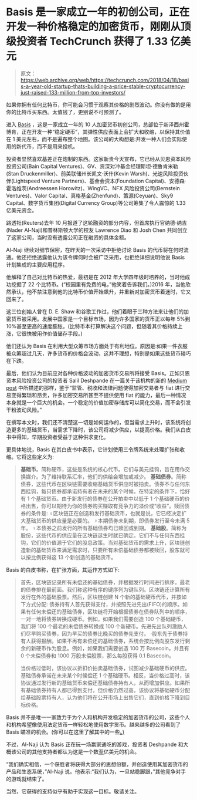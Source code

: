 # Basis 是一家成立一年的初创公司，正在开发一种价格稳定的加密货币，刚刚从顶级投资者 TechCrunch 获得了 1.33 亿美元

> 原文：<https://web.archive.org/web/https://techcrunch.com/2018/04/18/basis-a-year-old-startup-thats-building-a-price-stable-cryptocurrency-just-raised-133-million-from-top-investors/>

如果你拥有任何比特币，你可能会习惯于观察其价格的剧烈波动。你没有做的是用你的比特币买东西。太值钱了，更别说不可预测了。

进入 [Basis](https://web.archive.org/web/20230218084221/http://www.getbasecoin.com/) ，这是一家成立一年的 10 人加密货币初创公司，总部位于新泽西州霍博肯，正在开发一种“稳定硬币”，其弹性供应表面上会扩大和收缩，以保持其价值在 1 美元左右，而不是遍布整个地图。该公司的大构想是:开发一种人们会实际使用的新代币，而不是用来投机。

投资者显然喜欢基差正在炮制的东西。这家新贵今天宣布，它已经从贝恩资本风险投资公司(Bain Capital Ventures)、GV、资深对冲基金经理斯坦·德鲁肯米勒(Stan Druckenmiller)、前美联储州长凯文·沃什(Kevin Warsh)、光速风险投资伙伴(Lightspeed Venture Partners)、基金会资本(Foundation Capital)、安德森·霍洛维茨(Andreessen Horowitz)、WingVC、NFX 风险投资公司(Bernstein Ventures)、Valor Capital、真格基金(Zhenfund)、策源(Ceyuan)、Sky9 Capital、数字货币集团(Digital Currency Group)等公司筹集了令人震惊的 1.33 亿美元资金。

路透社(Reuters)去年 10 月报道了这轮融资的部分内容，但首席执行官纳德·纳吉(Nader Al-Naji)和普林斯顿大学的校友 Lawrence Diao 和 Josh Chen 共同创立了这家公司，当时没有透露公司正在融资的具体金额。

Al-Naji 继续对细节保密，在昨天的一次采访中拒绝讨论 Basis 的代币将在何时流通。他还拒绝透露他认为该令牌何时会被广泛采用，也拒绝详细说明他说 Basis 计划集成的主要应用程序。

他解释了自己对比特币的热爱，最初是在 2012 年大学四年级时培养的，当时他成功挖掘了 22 个比特币。(“校园里有免费的电，”他笑着告诉我们。)2016 年，当他欣然承认，他不禁注意到他的比特币价值开始飙升，并重新对加密货币着迷时，它又回来了。

这三位创始人曾在 D. E. Shaw 和谷歌工作过，他们着眼于三种方法来让他们的加密货币被采用。发展中国家是一个目标市场，因为许多国家的货币正以每年 5%到 10%甚至更高的速度膨胀。(比特币本打算解决这个问题，但随着其价格持续上涨，它很快被用作价值储存手段。)

他们还认为 Basis 在利用大型众筹市场方面处于有利地位。原因是:如果一件衣服被众筹超过几天，许多货币的价格会波动，这并不理想，特别是如果这些货币碰巧在下跌。

最后，他们认为目前应对各种价格波动的加密货币交易所将接受 Basis。正如贝恩资本风险投资公司的投资者 Salil Deshpande 在一篇关于该机构的新的 [Medium post](https://web.archive.org/web/20230218084221/https://medium.com/@saliloquy/bd702eeb5e68) 中所描述的那样，鉴于“监管、税收和法律问题使得加密交易者与 fiat 进行交易变得繁琐和昂贵，许多加密交易所甚至不提供使用 fiat 的能力，最后一种情况本身就是一个巨大的机会。一个稳定的价值加密存储库可以简化交易，而不会引发干粉波动风险。”

在撰写本文时，我们还不清楚这一切是如何运作的，但当需求上升时，该系统将创造更多的基础货币，当需求下降时，该公司将减少供应，以提高价格。我们从白皮书中得知，早期投资者受益于这种供求变化。

更具体地说，Basis 在其白皮书中表示，它计划使用三令牌系统来处理扩张和收缩。它将这些定义为:

> **基础币**。简称硬币，这些是系统的核心代币。它们与美元挂钩，旨在用作交换媒介。为了维持联系汇率，他们的供给会增加或减少。
> **基础债券**。简称债券，这些代币在区块链需要收缩基础货币供应时被拍卖。债券不与任何东西挂钩，每只债券都承诺持有者在未来的某个时候，在特定的条件下，恰好有 1 个基础货币。由于新发行的债券在公开拍卖中以低于 1 个基础硬币的价格出售，你可以期待为你的债券购买赚取有竞争力的溢价或“收益”。赎回债券的条件是:
> ♀区块链正在创造和发行基础货币，也就是说，它已经决定扩大基础货币的供应量是必要的。
> ♀本期债券未到期，即债券发行至今未满 5 年。
> ♀本债券之前发行的所有基础债券均已赎回或到期。
> **基础股**。简称为股份，这些代币的供应量在区块链诞生时就已确定。它们不与任何东西挂钩，它们的价值源于它们的股息政策。当对基础货币的需求上升，区块链创造新的基础货币来满足需求时，只要所有未偿基础债券都被赎回，股东就可以按比例获得这 13 个新创造的基础货币。

Basis 的白皮书称，在扩张方面，其运作方式如下:

> 首先，区块链记录所有未偿还的基础债券，并根据发行时间进行排序，最老的债券排在最前面。我们称这种有序的键序列为键队列。区块链还计算所有发行在外的基础股票。然后，区块链创建 N 个新的基础硬币代币，并按如下方式分配:
> 债券持有人首先获得支付，并按照先进先出(FIFO)的顺序。如果有任何未偿还的基础债券，区块链将开始根据债券在债券队列中的顺序，一对一地将债券转换成硬币。例如，如果我们需要创造 100 个基础硬币，我们将 100 个最老的未偿债券转换成 100 个新硬币。先进先出队列激励人们尽早购买债券，因为早买的债券比晚买的债券先支付。
> ·股东先于债券持有人获得报酬。如果不再有未偿还的基础债券，系统会按比例向股东发行剩余的新硬币作为股息。例如，如果我们需要创造 100 万 Basecoin，并且有 0 个未偿债券和 1000 万股未偿股票，那么每股获得 0.1 Basecoin。
> 
> 当价格过低时，该协议以折扣价拍卖基础债券，试图减少基础硬币的供应。基础债券承诺在未来某个时候偿还 1 个基础硬币。相反，当价格过高时，该协议通过发行新的基础货币来偿还基础债券持有人，从而增加供应。如果所有基础债券持有人都已得到支付，但价格仍然过高，该协议将基础硬币分配给基础股票持有人，认为他们将在公开市场上出售它们，直到价格下降到目标价格。

Basis 并不是唯一一家致力于为个人和机构开发稳定的加密货币的公司，这些个人和机构希望像使用法定货币一样轻松地使用数字货币。越来越多的公司看到了 Basis 瞄准的机会。(你可以在这里了解其中的一些[。)](https://web.archive.org/web/20230218084221/https://hackernoon.com/stablecoins-designing-a-price-stable-cryptocurrency-6bf24e2689e5)

不过，Al-Naji 认为 Basis 正在玩一场赢家通吃的游戏，投资者 Deshpande 和大概该公司的其他支持者都认为这是一个数[至](https://web.archive.org/web/20230218084221/https://medium.com/@saliloquy/bd702eeb5e68)亿美元的机会。

“我们确实相信，一个获胜者将获得大部分的思想份额，并创造使用其加密货币的产品和生态系统，”Al-Naji 说。他表示:“我们认为，一旦站稳脚跟，”其他竞争对手的游戏就结束了。

当然，它获得的支持似乎有助于实现这一目标。敬请关注。